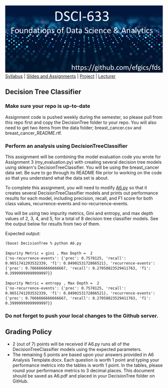 [<img width=900 src="../img/title.png?raw=yes">](../README.md)   
[Syllabus](../README.md) |
[Slides and Assignments](README.md) |
[Project](project.md) |
[Lecturer](https://www.rit.edu/directory/efgics-erik-golen) 

## Decision Tree Classifier

### Make sure your repo is up-to-date

Assignment code is pushed weekly during the semester, so please pull from this repo first and copy the DecisionTree folder to your repo. You will also need to get two items from the data folder; breast_cancer.csv and breast_cancer_README.rtf.

### Perform an analysis using DecisionTreeClassifier
This assignment will be combining the model evaluation code you wrote for Assignment 3 (my_evaluation.py) with creating several decision tree models using sklearn's DecisionTreeClassifier. You will be using the breast_cancer data set. Be sure to go through its README file prior to working on the code so that you understand what the data set is about.

To complete this assignment, you will need to modify [A6.py](DecisionTree/A6.py) so that it creates several DecisionTreeClassifier models and prints out performance results for each model, including precision, recall, and F1 score for both class values, recurrence-events and no-recurrence-events.

You will be using two impurity metrics, Gini and entropy, and max depth values of 2, 3, 4, and 5, for a total of 8 decision tree classifier models. See the output below for results from two of them.

 Expected output:
 ```
 (base) DecisionTree % python A6.py

Impurity Metric = gini , Max Depth =  2
{'no-recurrence-events': {'prec': 0.7578125, 'recall': 0.9651741293532339, 'f1': 0.8490153172866521}, 'recurrence-events': {'prec': 0.7666666666666667, 'recall': 0.27058823529411763, 'f1': 0.39999999999999997}}

Impurity Metric = entropy , Max Depth =  2
{'no-recurrence-events': {'prec': 0.7578125, 'recall': 0.9651741293532339, 'f1': 0.8490153172866521}, 'recurrence-events': {'prec': 0.7666666666666667, 'recall': 0.27058823529411763, 'f1': 0.39999999999999997}}

 ```

### Do not forget to push your local changes to the Github server.

## Grading Policy
 - 2 (out of 7) points will be received if A6.py runs all of the DecisionTreeClassifier models using the expected parameters.
 - The remaining 5 points are based upon your answers provided in A6 Analysis Template.docx. Each question is worth 1 point and typing your performance metrics into the tables is worth 1 point. In the tables, please round your performance metrics to 3 decimal places. This document should be saved as A6.pdf and placed in your DecisionTree folder on GitHub.
 
